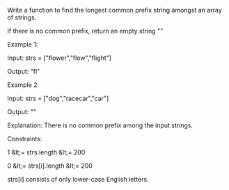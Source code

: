 Write a function to find the longest common prefix string amongst an array of strings.

If there is no common prefix, return an empty string &quot;&quot;

Example 1:

Input: strs = [&quot;flower&quot;,&quot;flow&quot;,&quot;flight&quot;]

Output: &quot;fl&quot;

Example 2:

Input: strs = [&quot;dog&quot;,&quot;racecar&quot;,&quot;car&quot;]

Output: &quot;&quot;

Explanation: There is no common prefix among the input strings.

Constraints:

1 \&lt;= strs.length \&lt;= 200

0 \&lt;= strs[i].length \&lt;= 200

strs[i] consists of only lower-case English letters.
